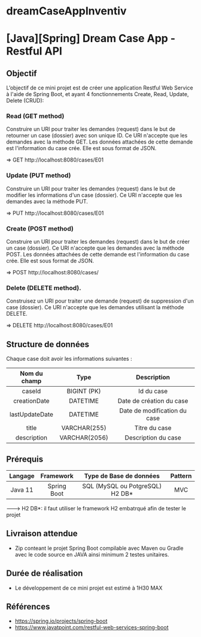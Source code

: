# dreamCaseAppInventiv

# [Java][Spring] Dream Case App - Restful API

## Objectif

L’objectif de ce mini projet est de créer une application Restful Web Service à l'aide de Spring Boot, et ayant 4 fonctionnements Create, Read, Update, Delete (CRUD): 

### Read (GET method)
Construire un URI pour traiter les demandes (request) dans le but de retourner un case (dossier) avec son unique ID. Ce URI n'accepte que les demandes avec la méthode GET. Les données attachées de cette demande est l'information du case crée. Elle est sous format de JSON.

=> GET http://localhost:8080/cases/E01

### Update (PUT method)
Construire un URI pour traiter les demandes (request) dans le but de modifier les informations d'un case (dossier). Ce URI n'accepte que les demandes avec la méthode PUT.

=> PUT http://localhost:8080/cases/E01

### Create (POST method)
Construire un URI pour traiter les demandes (request) dans le but de créer un case (dossier). Ce URI n'accepte que les demandes avec la méthode POST. Les données attachées de cette demande est l'information du case crée. Elle est sous format de JSON.

=> POST http://localhost:8080/cases/

### Delete (DELETE method).
Construisez un URI pour traiter une demande (request) de suppression d'un case (dossier). Ce URI n'accepte que les demandes utilisant la méthode DELETE.

=> DELETE http://localhost:8080/cases/E01

## Structure de données  

Chaque case doit avoir les informations suivantes : 

|   Nom du champ  |     Type        |     Description               |                    
|:---------------:|:---------------:|:-----------------------------:|
| caseId          | BIGINT (PK)     |  Id du case                   |
| creationDate    | DATETIME        |  Date de création du case     |
| lastUpdateDate  | DATETIME        |  Date de modification du case |
| title           | VARCHAR(255)    |  Titre du case                |
| description     | VARCHAR(2056)   |  Description  du case         |
 

## Prérequis

|Langage   |Framework    | Type de Base de données          | Pattern|                     
|:--------:|:-----------:|:--------------------------------:|:------:|
| Java 11  | Spring Boot |  SQL (MySQL ou PotgreSQL) H2 DB* | MVC    | 

---> H2 DB*: il faut utiliser le framework H2 embatrqué afin de tester le projet

## Livraison attendue 

- Zip conteant le projet Spring Boot compilable avec Maven ou Gradle avec le code source en JAVA ainsi minimum 2 testes unitaires.

## Durée de réalisation 

- Le développement de ce mini projet est estimé à 1H30 MAX

## Références

- https://spring.io/projects/spring-boot
- https://www.javatpoint.com/restful-web-services-spring-boot
